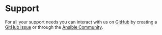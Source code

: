 <!--
Copyright (c) 2022 Dell Inc., or its subsidiaries. All Rights Reserved.

Licensed under the Apache License, Version 2.0 (the "License");
you may not use this file except in compliance with the License.
You may obtain a copy of the License at

    http://www.apache.org/licenses/LICENSE-2.0
-->

# Support

For all your support needs you can interact with us on [GitHub](https://github.com/dell/ansible-powermax) by creating a [GitHub Issue](https://github.com/dell/ansible-powermax/issues) or through the [Ansible Community](https://www.dell.com/community/Automation/bd-p/Automation).
